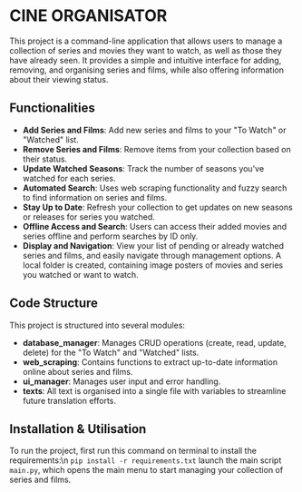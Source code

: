 # CINE ORGANISATOR

This project is a command-line application that allows users to manage a collection of series and movies they want to watch, as well as those they have already seen. It provides a simple and intuitive interface for adding, removing, and organising series and films, while also offering information about their viewing status.



## Functionalities

- **Add Series and Films**: Add new series and films to your "To Watch" or "Watched" list.
- **Remove Series and Films**: Remove items from your collection based on their status.
- **Update Watched Seasons**: Track the number of seasons you've watched for each series.
- **Automated Search**: Uses web scraping functionality and fuzzy search to find information on series and films.
- **Stay Up to Date**: Refresh your collection to get updates on new seasons or releases for series you watched.
- **Offline Access and Search**: Users can access their added movies and series offline and perform searches by ID only.
- **Display and Navigation**: View your list of pending or already watched series and films, and easily navigate through management options. A local folder is created, containing image posters of movies and series you watched or want to watch.



## Code Structure

This project is structured into several modules:

- **database_manager**: Manages CRUD operations (create, read, update, delete) for the "To Watch" and "Watched" lists.
- **web_scraping**: Contains functions to extract up-to-date information online about series and films.
- **ui_manager**: Manages user input and error handling.
- **texts**: All text is organised into a single file with variables to streamline future translation efforts.



## Installation & Utilisation  

To run the project, first run this command on terminal to install the requirements:\n
`pip install -r requirements.txt`
launch the main script `main.py`, which opens the main menu to start managing your collection of series and films.
